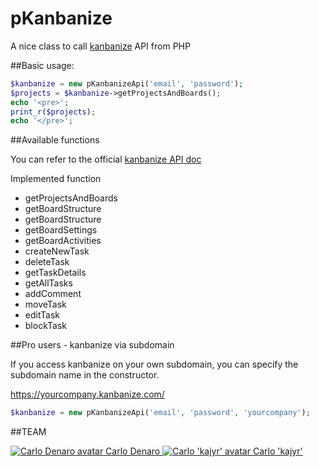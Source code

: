 # pKanbanize
A nice class to call [kanbanize](http://kanbanize.com ) API from PHP


##Basic usage:
```php
$kanbanize = new pKanbanizeApi('email', 'password');
$projects = $kanbanize->getProjectsAndBoards();
echo '<pre>';
print_r($projects);
echo '</pre>';
```

##Available functions

You can refer to the official [kanbanize API doc](http://kanbanize.com/ctrl_integration)

Implemented function

+ getProjectsAndBoards
+ getBoardStructure
+ getBoardStructure
+ getBoardSettings
+ getBoardActivities
+ createNewTask
+ deleteTask
+ getTaskDetails
+ getAllTasks
+ addComment
+ moveTask
+ editTask
+ blockTask


##Pro users - kanbanize via subdomain

If you access kanbanize on your own subdomain, you can specify the subdomain name in the constructor.

https://yourcompany.kanbanize.com/

```php
$kanbanize = new pKanbanizeApi('email', 'password', 'yourcompany');

```
##TEAM

[ ![Carlo Denaro avatar](http://www.carlodenaro.com/me.jpg) Carlo Denaro ](https://github.com/blackout314)
[ ![Carlo 'kajyr' avatar](https://avatars1.githubusercontent.com/u/51404?s=200) Carlo 'kajyr' ](https://github.com/kajyr)
